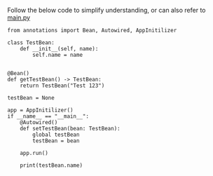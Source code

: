 
Follow the below code to simplify understanding, or can also refer to [main.py](main.py)
    
    from annotations import Bean, Autowired, AppInitilizer
    
    class TestBean:
        def __init__(self, name):
            self.name = name
    
    
    @Bean()
    def getTestBean() -> TestBean:
        return TestBean("Test 123")
    
    testBean = None
    
    app = AppInitilizer()
    if __name__ == "__main__":
        @Autowired()
        def setTestBean(bean: TestBean):
            global testBean
            testBean = bean
    
        app.run()
    
        print(testBean.name)
